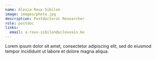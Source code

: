 ```yaml
---
name: Alexia Roux-Sibilon
image: images/photo.jpg
description: Postdoctoral Researcher
role: postdoc
links:
  email: a.roux-sibilon@uclouvain.be
---
```


Lorem ipsum dolor sit amet, consectetur adipiscing elit, sed do eiusmod tempor incididunt ut labore et dolore magna aliqua.
